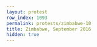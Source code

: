 ```yaml
---
layout: protest
row_index: 1093
permalink: protests/zimbabwe-10
title: Zimbabwe, September 2016
hidden: true
---
```

